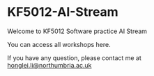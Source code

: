 # KF5012-AI-Stream

Welcome to KF5012 Software practice AI Stream

You can access all workshops here.

If you have any question, please contact me at honglei.li@northumbria.ac.uk
